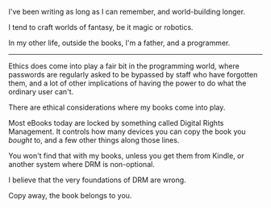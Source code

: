 I've been writing as long as I can remember, and world-building longer.

I tend to craft worlds of fantasy, be it magic or robotics.

In my other life, outside the books, I'm a father, and a programmer.

---

Ethics does come into play a fair bit in the programming world, where passwords are regularly asked to be bypassed by staff who have forgotten them, and a lot of other implications of having the power to do what the ordinary user can't.

There are ethical considerations where my books come into play.

Most eBooks today are locked by something called Digital Rights Management. It controls how many devices you can copy the book you *bought* to, and a few other things along those lines.

You won't find that with my books, unless you get them from Kindle, or another system where DRM is non-optional.

I believe that the very foundations of DRM are wrong.

Copy away, the book belongs to you.
